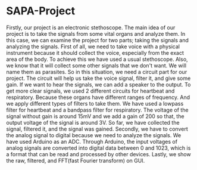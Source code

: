 # SAPA-Project
Firstly, our project is an electronic stethoscope. The main idea of our project is to take the signals from some vital organs and analyze them. In this case, we can examine the project for two parts; taking the signals and analyzing the signals. First of all, we need to take voice with a physical instrument because it should collect the voice, especially from the exact area of the body. To achieve this we have used a usual stethoscope. Also, we know that it will collect some other signals that we don't want. We will name them as parasites. So in this situation, we need a circuit part for our project. The circuit will help us take the voice signal, filter it, and give some gain. If we want to hear the signals, we can add a speaker to the output. To get more clear signals, we used 2 different circuits for heartbeat and respiratory. Because these organs have different ranges of frequency. And we apply different types of filters to take them. We have used a lowpass filter for heartbeat and a bandpass filter for respiratory. The voltage of the signal without gain is around 15mV and we add a gain of 200 so that, the output voltage of the signal is around 3V. So far, we have collected the signal, filtered it, and the signal was gained. Secondly, we have to convert the analog signal to digital because we need to analyze the signals. We have used Arduino as an ADC. Through Arduino, the input voltages of analog signals are converted into digital data between 0 and 1023, which is a format that can be read and processed by other devices. Lastly, we show the raw, filtered, and FFT(fast Fourier transform) on GUI.
